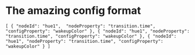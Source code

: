 # The amazing config format

`[
  { "nodeId": "hue1",  "nodeProperty": "transition.time", "configProperty": "wakeupColor" },
  { "nodeId": "hue1", "nodeProperty": "transition.time", "configProperty": "wakeupColor" },
  { "nodeId": "hue1", "nodeProperty": "transition.time", "configProperty": "wakeupColor" }
]`
